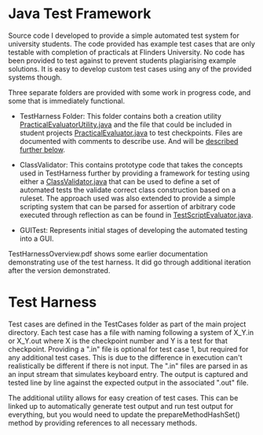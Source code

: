 # Java Test Framework

Source code I developed to provide a simple automated test system for university students. The code provided has example test cases that are only testable with completion of practicals at Flinders University. No code has been provided to test against to prevent students plagiarising example solutions. It is easy to develop custom test cases using any of the provided systems though. 

Three separate folders are provided with some work in progress code, and some that is immediately functional.

* TestHarness Folder: This folder contains both a creation utility [PracticalEvaluatorUtility.java](/TestHarness/src/TestHarness/PracticalEvaluatorUtility.java) and the file that could be included in student projects [PracticalEvaluator.java](/TestHarness/src/TestHarness/PracticalEvaluator.java) to test checkpoints. Files are documented with comments to describe use. And will be [described further below](#TestHarness).

* ClassValidator: This contains prototype code that takes the concepts used in TestHarness further by providing a framework for testing using either a [ClassValidator.java](ClassValidator/src/ClassValidator.java) that can be used to define a set of automated tests the validate correct class construction based on a ruleset. The approach used was also extended to provide a simple scripting system that can be parsed for assertion of arbitrary code executed through reflection as can be found in [TestScriptEvaluator.java](ClassValidator/src/TestScriptEvaluator.java).

* GUITest: Represents initial stages of developing the automated testing into a GUI.

TestHarnessOverview.pdf shows some earlier documentation demonstrating use of the test harness. It did go through additional iteration after the version demonstrated.

# Test Harness

Test cases are defined in the TestCases folder as part of the main project directory. Each test case has a file with naming following a system of X_Y.in or X_Y.out where X is the checkpoint number and Y is a test for that checkpoint. Providing a ".in" file is optional for test case 1, but required for any additional test cases. This is due to the difference in execution can't realistically be different if there is not input. The ".in" files are parsed in as an input stream that simulates keyboard entry. The output is captured and tested line by line against the expected output in the associated ".out" file. 

The additional utility allows for easy creation of test cases. This can be linked up to automatically generate test output and run test output for everything, but you would need to update the prepareMethodHashSet() method by providing references to all necessary methods.